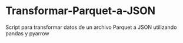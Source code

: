 # Transformar-Parquet-a-JSON
Script para transformar datos de un archivo Parquet a JSON utilizando pandas y pyarrow
